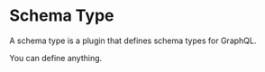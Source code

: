# Schema Type

A schema type is a plugin that defines schema types for GraphQL.

You can define anything.
